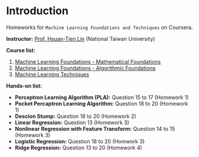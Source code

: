 # Introduction

Homeworks for `Machine Learning Foundations and Techniques` on Coursera.

**Instructor:** [Prof. Hsuan-Tien Lin](https://www.csie.ntu.edu.tw/~htlin/mooc/) (National Taiwan University)

**Course list:**

1. [Machine Learning Foundations - Mathematical Foundations](https://www.coursera.org/learn/ntumlone-mathematicalfoundations)
2. [Machine Learning Foundations - Algorithmic Foundations](https://www.coursera.org/learn/ntumlone-algorithmicfoundations)
3. [Machine Learning Techniques](https://www.coursera.org/learn/machine-learning-techniques)

**Hands-on list:**

* **Perceptron Learning Algorithm (PLA):** Question 15 to 17 (Homework 1)
* **Pocket Percaptron Learning Algorithm:** Question 18 to 20 (Homework 1)
* **Descion Stump:** Question 18 to 20 (Homework 2)
* **Linear Regression:** Question 13 (Homework 3)
* **Nonlinear Regression with Feature Transform:** Question 14 to 15 (Homework 3)
* **Logistic Regression:**  Question 18 to 20 (Homwork 3)
* **Ridge Regression:** Question 13 to 20 (Homework 4)

